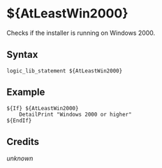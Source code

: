 # ${AtLeastWin2000}

Checks if the installer is running on Windows 2000.

## Syntax

    logic_lib_statement ${AtLeastWin2000}

## Example

    ${If} ${AtLeastWin2000}
        DetailPrint "Windows 2000 or higher"
    ${EndIf}

## Credits

*unknown*
